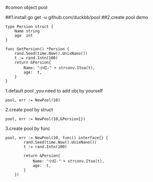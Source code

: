 #comon object pool 

##1.install
go get -u github.com/duckbb/pool
##2.create pool demo

````
type Persion struct {
	Name string
	age  int
}

func GetPersion() *Persion {
	rand.Seed(time.Now().UnixNano())
	t := rand.Intn(100)
	return &Persion{
		Name: "小红-" + strconv.Itoa(t),
		age:  t,
	}
}
````

1.default pool ,you need to add obj by yourself
```
pool, err := NewPool(10)
```
2.create pool by struct
```
pool, err := NewPool(10,&Persion{})
```
3.create pool by func
```
pool, err := NewPool(10, func() interface{} {
		rand.Seed(time.Now().UnixNano())
		t := rand.Intn(100)

		return &Persion{
			Name: "小红-" + strconv.Itoa(t),
			age:  t,
		}
	})
```


